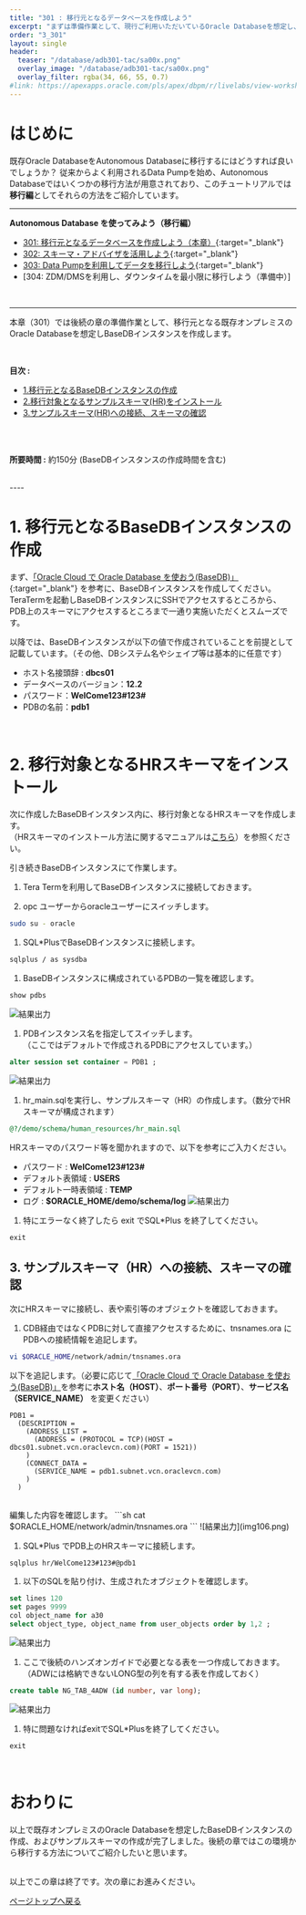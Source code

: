 ```yaml
---
title: "301 : 移行元となるデータベースを作成しよう"
excerpt: "まずは準備作業として、現行ご利用いただいているOracle Databaseを想定し、BaseDBインスタンスを作成します。"
order: "3_301"
layout: single
header:
  teaser: "/database/adb301-tac/sa00x.png"
  overlay_image: "/database/adb301-tac/sa00x.png"
  overlay_filter: rgba(34, 66, 55, 0.7)
#link: https://apexapps.oracle.com/pls/apex/dbpm/r/livelabs/view-workshop?wid=776
---
```

<a id="anchor0"></a>

# はじめに

既存Oracle DatabaseをAutonomous Databaseに移行するにはどうすれば良いでしょうか？
従来からよく利用されるData Pumpを始め、Autonomous Databaseではいくつかの移行方法が用意されており、このチュートリアルでは**移行編**としてそれらの方法をご紹介しています。

----
**Autonomous Database を使ってみよう（移行編）**
  * [301: 移行元となるデータベースを作成しよう（本章）](/ocitutorials/database/adb301-create-source-db){:target="_blank"} 
  * [302: スキーマ・アドバイザを活用しよう](/ocitutorials/database/adb302-schema-adviser){:target="_blank"} 
  * [303: Data Pumpを利用してデータを移行しよう](/ocitutorials/database/adb303-datapump){:target="_blank"} 
  * [304: ZDM/DMSを利用し、ダウンタイムを最小限に移行しよう（準備中）]
<br/>

----

本章（301）では後続の章の準備作業として、移行元となる既存オンプレミスのOracle Databaseを想定しBaseDBインスタンスを作成します。

<BR>

**目次 :**
  + [1.移行元となるBaseDBインスタンスの作成](#anchor1)
  + [2.移行対象となるサンプルスキーマ(HR)をインストール](#anchor2)
  + [3.サンプルスキーマ(HR)への接続、スキーマの確認](#anchor3)

<BR>

<!-- **前提条件 :** -->


<BR>

**所要時間 :** 約150分 (BaseDBインスタンスの作成時間を含む)

<BR>
----

<a id="anchor1"></a>

# 1. 移行元となるBaseDBインスタンスの作成 

まず、[「Oracle Cloud で Oracle Database を使おう(BaseDB)」](/ocitutorials/database/dbcs101-create-db/){:target="_blank"} を参考に、BaseDBインスタンスを作成してください。
TeraTermを起動しBaseDBインスタンスにSSHでアクセスするところから、PDB上のスキーマにアクセスするところまで一通り実施いただくとスムーズです。

以降では、BaseDBインスタンスが以下の値で作成されていることを前提として記載しています。（その他、DBシステム名やシェイプ等は基本的に任意です）

* ホスト名接頭辞 : **dbcs01**
* データベースのバージョン：**12.2**
* パスワード：**WelCome123#123#**
* PDBの名前：**pdb1**


<BR>

<a id="anchor2"></a>

# 2. 移行対象となるHRスキーマをインストール

<a id="anchor2"></a>

次に作成したBaseDBインスタンス内に、移行対象となるHRスキーマを作成します。  
（HRスキーマのインストール方法に関するマニュアルは[こちら](https://docs.oracle.com/cd/E96517_01/comsc/installing-sample-schemas.html#GUID-CB945E4C-D08A-4B26-A12D-3D6D688467EA)）を参照ください。


引き続きBaseDBインスタンスにて作業します。

1. Tera Termを利用してBaseDBインスタンスに接続しておきます。

1. opc ユーザーからoracleユーザーにスイッチします。  
```sh
sudo su - oracle
```

1. SQL*PlusでBaseDBインスタンスに接続します。
```sh
sqlplus / as sysdba
```

1. BaseDBインスタンスに構成されているPDBの一覧を確認します。
```sql
show pdbs
```
![結果出力](img101.png)

1. PDBインスタンス名を指定してスイッチします。  
（ここではデフォルトで作成されるPDBにアクセスしています。）
```sql
alter session set container = PDB1 ;
```
![結果出力](img102.png)

1. hr_main.sqlを実行し、サンプルスキーマ（HR）の作成します。（数分でHRスキーマが構成されます）
```sql
@?/demo/schema/human_resources/hr_main.sql
```
HRスキーマのパスワード等を聞かれますので、以下を参考にご入力ください。
  * パスワード : **WelCome123#123#**
  * デフォルト表領域 : **USERS**
  * デフォルト一時表領域 : **TEMP**
  * ログ : **$ORACLE_HOME/demo/schema/log**
  ![結果出力](img103.png)

1. 特にエラーなく終了したら exit でSQL*Plus を終了してください。
```
exit
```


<a id="anchor3"></a>


## 3. サンプルスキーマ（HR）への接続、スキーマの確認
次にHRスキーマに接続し、表や索引等のオブジェクトを確認しておきます。

1. CDB経由ではなくPDBに対して直接アクセスするために、tnsnames.ora にPDBへの接続情報を追記します。
```sh
vi $ORACLE_HOME/network/admin/tnsnames.ora
```
以下を追記します。（必要に応じて[「Oracle Cloud で Oracle Database を使おう(BaseDB)」](/ocitutorials/database/dbcs101-create-db/)を参考に**ホスト名（HOST）**、**ポート番号（PORT）**、**サービス名（SERVICE_NAME）** を変更ください）  
```
PDB1 =
  (DESCRIPTION =
    (ADDRESS_LIST =
      (ADDRESS = (PROTOCOL = TCP)(HOST = dbcs01.subnet.vcn.oraclevcn.com)(PORT = 1521))
    )
    (CONNECT_DATA =
      (SERVICE_NAME = pdb1.subnet.vcn.oraclevcn.com)
    )
  )
```
<br/>
編集した内容を確認します。
```sh
cat $ORACLE_HOME/network/admin/tnsnames.ora
```
  ![結果出力](img106.png)

1. SQL*Plus でPDB上のHRスキーマに接続します。
```sh
sqlplus hr/WelCome123#123#@pdb1
```

1. 以下のSQLを貼り付け、生成されたオブジェクトを確認します。
```sql
set lines 120
set pages 9999
col object_name for a30
select object_type, object_name from user_objects order by 1,2 ;
```
  ![結果出力](img104.png)

1. ここで後続のハンズオンガイドで必要となる表を一つ作成しておきます。（ADWには格納できないLONG型の列を有する表を作成しておく）
```sql
create table NG_TAB_4ADW (id number, var long);
```
  ![結果出力](img105.png)

1. 特に問題なければexitでSQL*Plusを終了してください。
```
exit
```

<br/>

# おわりに
以上で既存オンプレミスのOracle Databaseを想定したBaseDBインスタンスの作成、およびサンプルスキーマの作成が完了しました。後続の章ではこの環境から移行する方法についてご紹介したいと思います。

<br/>
以上でこの章は終了です。次の章にお進みください。
<BR>

[ページトップへ戻る](#anchor0)

